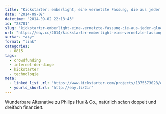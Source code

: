```yaml
---
title: "Kickstarter: emberlight, eine vernetzte Fassung, die aus jeder Glühbirne eine \"Smart Bulb\" macht"
date: "2014-09-02"
datetime: "2014-09-02 22:13:43"
id: "28701"
slug: "kickstarter-emberlight-eine-vernetzte-fassung-die-aus-jeder-gluehbirne-eine-smart-bulb-macht"
url: "https://eay.cc/2014/kickstarter-emberlight-eine-vernetzte-fassung-die-aus-jeder-gluehbirne-eine-smart-bulb-macht/"
author: "eay"
format: "link"
categories:
  - 0815
tags:
  - crowdfunding
  - internet-der-dinge
  - kickstarter
  - technologie
meta:
  - linked_list_url: "https://www.kickstarter.com/projects/1375573028/emberlight-turn-any-light-into-a-smart-light"
  - yourls_shorturl: "http://eay.li/2ir"
---
```


Wunderbare Alternative zu Philips Hue & Co., natürlich schon doppelt und dreifach finanziert.
